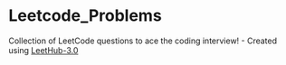 # Leetcode_Problems
Collection of LeetCode questions to ace the coding interview! - Created using [LeetHub-3.0](https://github.com/raphaelheinz/LeetHub-3.0)
